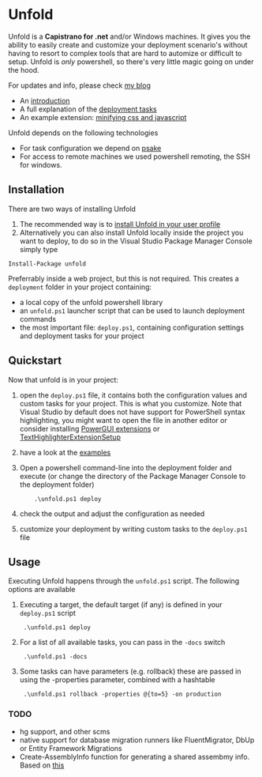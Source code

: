 # Unfold
Unfold is a **Capistrano for .net** and/or Windows machines. It gives you the ability to easily create and customize 
your deployment scenario's without having to resort to complex tools that are hard to automize or difficult to setup. 
Unfold is _only_ powershell, so there's very little magic going on under the hood. 

For updates and info, please check [my blog](http://thomasvm.github.com)
* An [introduction](http://thomasvm.github.com/blog/2012/10/02/introducing-unfold/)
* A full explanation of the [deployment tasks](http://thomasvm.github.com/blog/2012/10/10/the-unfold-tasks/)
* An example extension: [minifying css and javascript](http://thomasvm.github.com/blog/2012/10/11/unfold-task-hooks/)

Unfold depends on the following technologies
* For task configuration we depend on [psake](https://github.com/psake/psake)
* For access to remote machines we used powershell remoting, the SSH for windows. 

## Installation
There are two ways of installing Unfold

1. The recommended way is to [install Unfold in your user profile](/thomasvm/unfold/wiki/Install-in-your-powershell-profile)
2. Alternatively you can also install Unfold locally inside the project you want to deploy, to do so in the 
   Visual Studio Package Manager Console simply type 

```posh
Install-Package unfold
```
   
   Preferrably inside a web project, but this is not required. This creates a `deployment` folder in your project containing:
   
   * a local copy of the unfold powershell library
   * an `unfold.ps1` launcher script that can be used to launch deployment commands
   * the most important file: `deploy.ps1`, containing configuration settings and deployment tasks for your project

## Quickstart
Now that unfold is in your project:

1. open the `deploy.ps1` file, it contains both the configuration values and custom tasks for your project. This is what you customize. Note that Visual Studio by default does not have support for PowerShell syntax highlighting, you might want to open the file in another editor or consider installing [PowerGUI extensions](http://visualstudiogallery.msdn.microsoft.com/01516103-d487-4a7e-bb40-c15ec709afa3/) or [TextHighlighterExtensionSetup](http://visualstudiogallery.msdn.microsoft.com/6706b602-6f10-4fd1-8e14-75840f855569/)
2. have a look at the [examples](https://github.com/thomasvm/unfold/tree/master/examples)
3. Open a powershell command-line into the deployment folder and execute (or change the directory of the Package Manager Console to the deployment folder)

	```posh
        .\unfold.ps1 deploy
	```		

4. check the output and adjust the configuration as needed
5. customize your deployment by writing custom tasks to the `deploy.ps1` file

## Usage
Executing Unfold happens through the `unfold.ps1` script. The following options are available

1. Executing a target, the default target (if any) is defined in your `deploy.ps1` script

        .\unfold.ps1 deploy

2. For a list of all available tasks, you can pass in the `-docs` switch

        .\unfold.ps1 -docs

3. Some tasks can have parameters (e.g. rollback) these are passed in using the -properties parameter, combined with a hashtable

        .\unfold.ps1 rollback -properties @{to=5} -on production

### TODO

* hg support, and other scms
* native support for database migration runners like FluentMigrator, DbUp or Entity Framework Migrations
* Create-AssemblyInfo function for generating a shared assembmy info. Based on [this](https://github.com/ayende/rhino-mocks/blob/master/psake_ext.ps1)
